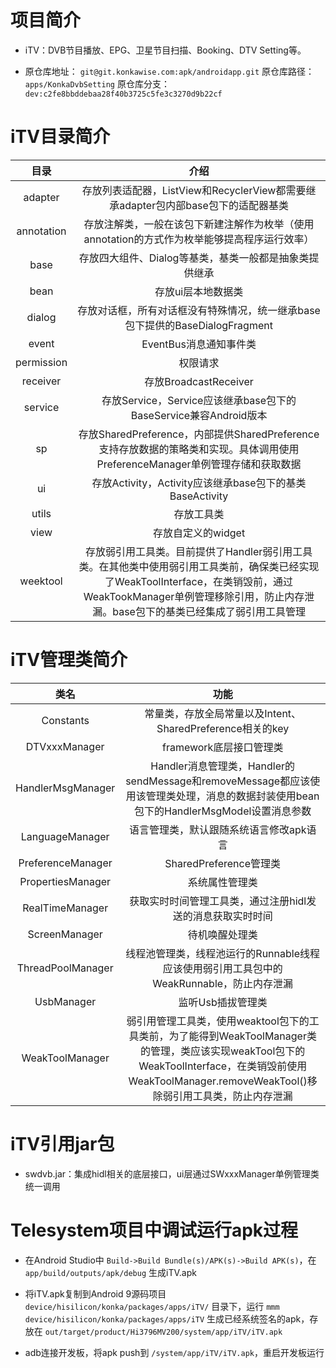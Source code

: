 # 项目简介

- iTV：DVB节目播放、EPG、卫星节目扫描、Booking、DTV Setting等。

- 原仓库地址： `git@git.konkawise.com:apk/androidapp.git`
  原仓库路径： `apps/KonkaDvbSetting`
  原仓库分支： `dev:c2fe8bbddebaa28f40b3725c5fe3c3270d9b22cf`

# iTV目录简介

| 目录 | 介绍 |
|:--:|:--:|
| adapter | 存放列表适配器，ListView和RecyclerView都需要继承adapter包内部base包下的适配器基类 |
| annotation | 存放注解类，一般在该包下新建注解作为枚举（使用annotation的方式作为枚举能够提高程序运行效率） |
| base | 存放四大组件、Dialog等基类，基类一般都是抽象类提供继承 |
| bean | 存放ui层本地数据类 |
| dialog | 存放对话框，所有对话框没有特殊情况，统一继承base包下提供的BaseDialogFragment |
| event | EventBus消息通知事件类 |
| permission | 权限请求 |
| receiver | 存放BroadcastReceiver |
| service | 存放Service，Service应该继承base包下的BaseService兼容Android版本 |
| sp | 存放SharedPreference，内部提供SharedPreference支持存放数据的策略类和实现。具体调用使用PreferenceManager单例管理存储和获取数据 |
| ui | 存放Activity，Activity应该继承base包下的基类BaseActivity |
| utils | 存放工具类 |
| view | 存放自定义的widget |
| weektool | 存放弱引用工具类。目前提供了Handler弱引用工具类。在其他类中使用弱引用工具类前，确保类已经实现了WeakToolInterface，在类销毁前，通过WeakTookManager单例管理移除引用，防止内存泄漏。base包下的基类已经集成了弱引用工具管理 |

# iTV管理类简介

| 类名 | 功能 |
|:--:|:--:|
| Constants | 常量类，存放全局常量以及Intent、SharedPreference相关的key |
| DTVxxxManager | framework底层接口管理类 |
| HandlerMsgManager | Handler消息管理类，Handler的sendMessage和removeMessage都应该使用该管理类处理，消息的数据封装使用bean包下的HandlerMsgModel设置消息参数
| LanguageManager | 语言管理类，默认跟随系统语言修改apk语言 |
| PreferenceManager | SharedPreference管理类 |
| PropertiesManager | 系统属性管理类 |
| RealTimeManager | 获取实时时间管理工具类，通过注册hidl发送的消息获取实时时间 |
| ScreenManager | 待机唤醒处理类 |
| ThreadPoolManager | 线程池管理类，线程池运行的Runnable线程应该使用弱引用工具包中的WeakRunnable，防止内存泄漏 |
| UsbManager | 监听Usb插拔管理类 |
| WeakToolManager | 弱引用管理工具类，使用weaktool包下的工具类前，为了能得到WeakToolManager类的管理，类应该实现weakTool包下的WeakToolInterface，在类销毁前使用WeakToolManager.removeWeakTool()移除弱引用工具类，防止内存泄漏 |

# iTV引用jar包

- swdvb.jar：集成hidl相关的底层接口，ui层通过SWxxxManager单例管理类统一调用

# Telesystem项目中调试运行apk过程

- 在Android Studio中 `Build->Build Bundle(s)/APK(s)->Build APK(s)`，在 `app/build/outputs/apk/debug` 生成iTV.apk

- 将iTV.apk复制到Android 9源码项目 `device/hisilicon/konka/packages/apps/iTV/` 目录下，运行 `mmm device/hisilicon/konka/packages/apps/iTV` 生成已经系统签名的apk，存放在 `out/target/product/Hi3796MV200/system/app/iTV/iTV.apk`

- adb连接开发板，将apk push到 `/system/app/iTV/iTV.apk`，重启开发板运行 



